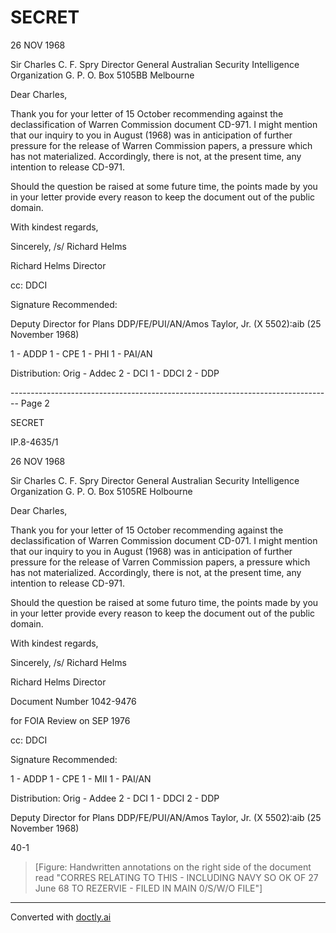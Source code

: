 # SECRET

26 NOV 1968

Sir Charles C. F. Spry
Director General
Australian Security Intelligence Organization
G. P. O. Box 5105BB
Melbourne

Dear Charles,

Thank you for your letter of 15 October recommending against the declassification of Warren Commission document CD-971. I might mention that our inquiry to you in August (1968) was in anticipation of further pressure for the release of Warren Commission papers, a pressure which has not materialized. Accordingly, there is not, at the present time, any intention to release CD-971.

Should the question be raised at some future time, the points made by you in your letter provide every reason to keep the document out of the public domain.

With kindest regards,

Sincerely,
/s/ Richard Helms

Richard Helms
Director

cc: DDCI

Signature Recommended:

Deputy Director for Plans
DDP/FE/PUI/AN/Amos Taylor, Jr. (X 5502):aib (25 November 1968)


1 - ADDP
1 - CPE
1 - PHI
1 - PAI/AN

Distribution:
Orig - Addec
2 - DCI
1 - DDCI
2 - DDP


-------------------------------------------------------------------------------- Page 2

SECRET

IP.8-4635/1

26 NOV 1968

Sir Charles C. F. Spry
Director General
Australian Security Intelligence Organization
G. P. O. Box 5105RE
Holbourne

Dear Charles,

Thank you for your letter of 15 October recommending against the declassification of Warren Commission document CD-071. I might mention that our inquiry to you in August (1968) was in anticipation of further pressure for the release of Varren Commission papers, a pressure which has not materialized. Accordingly, there is not, at the present time, any intention to release CD-971.

Should the question be raised at some futuro time, the points made by you in your letter provide every reason to keep the document out of the public domain.

With kindest regards,

Sincerely,
/s/ Richard Helms

Richard Helms
Director

Document Number 1042-9476

for FOIA Review on SEP 1976

cc: DDCI

Signature Recommended:

1 - ADDP
1 - CPE
1 - MII
1 - PAI/AN

Distribution:
Orig - Addee
2 - DCI
1 - DDCI
2 - DDP

Deputy Director for Plans
DDP/FE/PUI/AN/Amos Taylor, Jr. (X 5502):aib (25 November 1968)

40-1

> [Figure: Handwritten annotations on the right side of the document read "CORRES RELATING TO THIS - INCLUDING NAVY SO OK OF 27 June 68 TO REZERVIE - FILED IN MAIN 0/S/W/O FILE"]


---
Converted with [doctly.ai](https://doctly.ai)